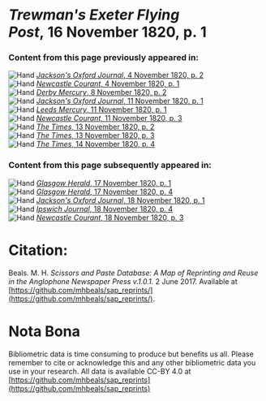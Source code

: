 # *Trewman's Exeter Flying Post*, 16 November 1820, p. 1  
  
### Content from this page previously appeared in:  
![Hand](http://scissorsandpaste.net/wp-content/uploads/2017/06/smallhandpointer.png) [*Jackson's Oxford Journal*, 4 November 1820, p. 2](https://mhbeals.github.io/sap_html/Jackson's-Oxford-Journal/Jackson's-Oxford-Journal-4-November-1820-p-2)  
![Hand](http://scissorsandpaste.net/wp-content/uploads/2017/06/smallhandpointer.png) [*Newcastle Courant*, 4 November 1820, p. 1](https://mhbeals.github.io/sap_html/Newcastle-Courant/Newcastle-Courant-4-November-1820-p-1)  
![Hand](http://scissorsandpaste.net/wp-content/uploads/2017/06/smallhandpointer.png) [*Derby Mercury*, 8 November 1820, p. 2](https://mhbeals.github.io/sap_html/Derby-Mercury/Derby-Mercury-8-November-1820-p-2)  
![Hand](http://scissorsandpaste.net/wp-content/uploads/2017/06/smallhandpointer.png) [*Jackson's Oxford Journal*, 11 November 1820, p. 1](https://mhbeals.github.io/sap_html/Jackson's-Oxford-Journal/Jackson's-Oxford-Journal-11-November-1820-p-1)  
![Hand](http://scissorsandpaste.net/wp-content/uploads/2017/06/smallhandpointer.png) [*Leeds Mercury*, 11 November 1820, p. 1](https://mhbeals.github.io/sap_html/Leeds-Mercury/Leeds-Mercury-11-November-1820-p-1)  
![Hand](http://scissorsandpaste.net/wp-content/uploads/2017/06/smallhandpointer.png) [*Newcastle Courant*, 11 November 1820, p. 3](https://mhbeals.github.io/sap_html/Newcastle-Courant/Newcastle-Courant-11-November-1820-p-3)  
![Hand](http://scissorsandpaste.net/wp-content/uploads/2017/06/smallhandpointer.png) [*The Times*, 13 November 1820, p. 2](https://mhbeals.github.io/sap_html/The-Times/The-Times-13-November-1820-p-2)  
![Hand](http://scissorsandpaste.net/wp-content/uploads/2017/06/smallhandpointer.png) [*The Times*, 13 November 1820, p. 3](https://mhbeals.github.io/sap_html/The-Times/The-Times-13-November-1820-p-3)  
![Hand](http://scissorsandpaste.net/wp-content/uploads/2017/06/smallhandpointer.png) [*The Times*, 14 November 1820, p. 4](https://mhbeals.github.io/sap_html/The-Times/The-Times-14-November-1820-p-4)  
  
### Content from this page subsequently appeared in:  
![Hand](http://scissorsandpaste.net/wp-content/uploads/2017/06/smallhandpointer.png) [*Glasgow Herald*, 17 November 1820, p. 1](https://mhbeals.github.io/sap_html/Glasgow-Herald/Glasgow-Herald-17-November-1820-p-1)  
![Hand](http://scissorsandpaste.net/wp-content/uploads/2017/06/smallhandpointer.png) [*Glasgow Herald*, 17 November 1820, p. 4](https://mhbeals.github.io/sap_html/Glasgow-Herald/Glasgow-Herald-17-November-1820-p-4)  
![Hand](http://scissorsandpaste.net/wp-content/uploads/2017/06/smallhandpointer.png) [*Jackson's Oxford Journal*, 18 November 1820, p. 1](https://mhbeals.github.io/sap_html/Jackson's-Oxford-Journal/Jackson's-Oxford-Journal-18-November-1820-p-1)  
![Hand](http://scissorsandpaste.net/wp-content/uploads/2017/06/smallhandpointer.png) [*Ipswich Journal*, 18 November 1820, p. 4](https://mhbeals.github.io/sap_html/Ipswich-Journal/Ipswich-Journal-18-November-1820-p-4)  
![Hand](http://scissorsandpaste.net/wp-content/uploads/2017/06/smallhandpointer.png) [*Newcastle Courant*, 18 November 1820, p. 3](https://mhbeals.github.io/sap_html/Newcastle-Courant/Newcastle-Courant-18-November-1820-p-3)  


# Citation: 

Beals. M. H. *Scissors and Paste Database: A Map of Reprinting and Reuse in the Anglophone Newspaper Press v.1.0.1.* 2 June 2017. Available at [https://github.com/mhbeals/sap_reprints/](https://github.com/mhbeals/sap_reprints/). 

# Nota Bona

Bibliometric data is time consuming to produce but benefits us all. Please remember to cite or acknowledge this and any other bibliometric data you use in your research. All data is available CC-BY 4.0 at [https://github.com/mhbeals/sap_reprints](https://github.com/mhbeals/sap_reprints)